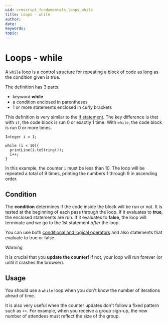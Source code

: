 ```yaml
---
uid: crmscript_fundamentals_loops_while
title: Loops - while
author:
date:
keywords:
topic:
---
```


# Loops - while

A `while` loop is a control structure for repeating a block of code as long as the condition given is true.

The definition has 3 parts:

* keyword **while**
* a condition enclosed in parentheses
* 1 or more statements enclosed in curly brackets

This definition is very similar to the [if statement][1]. The key difference is that with `if`, the code block is run 0 or exactly 1 time. With `while`, the code block is run 0 or more times.

```crmscript!
Integer i = 1;

while (i < 10){
  printLine(i.toString());
  i++;
}
```

In this example, the counter `i` must be less than 10. The loop will be repeated a total of 9 times, printing the numbers 1 through 9 in ascending order.

## Condition

The **condition** determines if the code inside the block will be run or not. It is tested at the beginning of each pass through the loop. If it evaluates to **true**, the enclosed statements are run. If it evaluates to **false**, the loop will terminate and we go to the 1st statement *after* the loop.

You can use both [conditional and logical operators][2] and also statements that evaluate to true or false.

> [!WARNING]
> It is crucial that you **update the counter!** If not, your loop will run forever (or until it crashes the browser).

## Usage

You should use a `while` loop when you don't know the number of iterations ahead of time.

It is also very useful when the counter updates don't follow a fixed pattern such as `++`. For example, when you receive a group sign-up, the new number of attendees must reflect the size of the group.

<!-- Referenced links -->
[1]: ./conditions.md
[2]: ./operators.md
